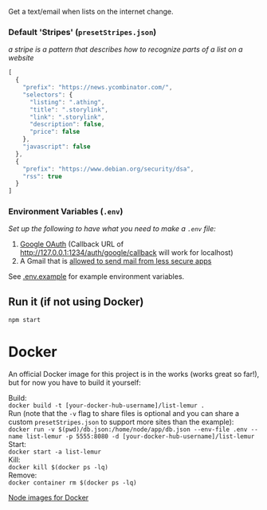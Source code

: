Get a text/email when lists on the internet change.

### Default 'Stripes' (`presetStripes.json`)
*a stripe is a pattern that describes how to recognize parts of a list on a website*
```js
[
  {
    "prefix": "https://news.ycombinator.com/",
    "selectors": {
      "listing": ".athing",
      "title": ".storylink",
      "link": ".storylink",
      "description": false,
      "price": false
    },
    "javascript": false
  },
  {
    "prefix": "https://www.debian.org/security/dsa",
    "rss": true
  }
]
```

### Environment Variables (`.env`)
*Set up the following to have what you need to make a `.env` file:*
1. [Google OAuth](https://console.developers.google.com/apis/credentials/oauthclient) (Callback URL of http://127.0.0.1:1234/auth/google/callback will work for localhost)
2. A Gmail that is [allowed to send mail from less secure apps](https://support.google.com/accounts/answer/6010255?hl=en)

See [.env.example](./.env.example) for example environment variables.

## Run it (if not using Docker)
```sh
npm start
```

# Docker
An official Docker image for this project is in the works (works great so far!), but for now you have to build it yourself:

Build:  
`docker build -t [your-docker-hub-username]/list-lemur .`  
Run (note that the `-v` flag to share files is optional and you can share a custom `presetStripes.json` to support more sites than the example):  
`docker run -v $(pwd)/db.json:/home/node/app/db.json --env-file .env --name list-lemur -p 5555:8080 -d [your-docker-hub-username]/list-lemur`  
Start:  
`docker start -a list-lemur`  
Kill:  
`docker kill $(docker ps -lq)`  
Remove:  
`docker container rm $(docker ps -lq)`

[Node images for Docker](https://hub.docker.com/_/node/)